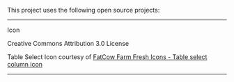 This project uses the following open source projects:

---
Icon

Creative Commons Attribution 3.0 License

Table Select Icon courtesy of [FatCow Farm Fresh Icons - Table select column icon](http://www.fatcow.com/free-icons)

---
